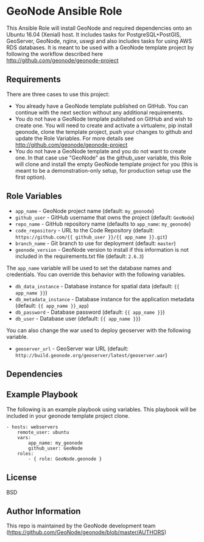GeoNode Ansible Role
====================

This Ansible Role will install GeoNode and required dependencies onto an Ubuntu 16.04 (Xenial) host. It includes tasks for PostgreSQL+PostGIS, GeoServer, GeoNode, nginx, uswgi and also includes tasks for using AWS RDS databases. It is meant to be used with a GeoNode template project by following the workflow described here http://github.com/geonode/geonode-project

Requirements
------------

There are three cases to use this project:
* You already have a GeoNode template published on GitHub. You can continue with the next section without any additional requirements.
* You do not have a GeoNode template published on GitHub and wish to create one. You will need to create and activate a virtualenv, pip install geonode, clone the template project, push your changes to github and update the Role Variables. For more details see http://github.com/geonode/geonode-project
* You do not have a GeoNode template and you do not want to create one. In that case use "GeoNode" as the github_user variable, this Role will clone and install the empty GeoNode template project for you (this is meant to be a demonstration-only setup, for production setup use the first option).

Role Variables
--------------

* `app_name` - GeoNode project name (default: `my_geonode`)
* `github_user` - GitHub username that owns the project (default: `GeoNode`)
* `repo_name` - GitHub repository name (defaults to `app_name`: `my_geonode`)
* `code_repository` - URL to the Code Repository (default: `https://github.com/{{ github_user }}/{{ app_name }}.git`)
* `branch_name` - Git branch to use for deployment (default: `master`)
* `geonode_version` - GeoNode version to install if this information is not included in the requirements.txt file (default: `2.6.3`)

The `app_name` variable will be used to set the database names and credentials. You can override this behavior with the following variables.

* `db_data_instance` - Database instance for spatial data (default: `{{ app_name }}`)
* `db_metadata_instance` - Database instance for the application metadata (default: `{{ app_name }}_app`)
* `db_password` - Database password (default: `{{ app_name }}`)
* `db_user` - Database user (default: `{{ app_name }}`)

You can also change the war used to deploy geoserver with the following variable.

* `geoserver_url` - GeoServer war URL (default: `http://build.geonode.org/geoserver/latest/geoserver.war`)

Dependencies
------------


Example Playbook
----------------

The following is an example playbook using variables. This playbook will be included in your geonode template project clone.

    - hosts: webservers
        remote_user: ubuntu
        vars:
            app_name: my_geonode
            github_user: GeoNode
        roles:
            - { role: GeoNode.geonode }

License
-------

BSD

Author Information
------------------

This repo is maintained by the GeoNode development team (https://github.com/GeoNode/geonode/blob/master/AUTHORS)
